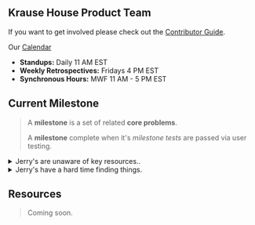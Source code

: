 ## Krause House Product Team

If you want to get involved please check out the [Contributor Guide]().

Our [Calendar](https://calendar.google.com/calendar/u/0?cid=c29idmgxczcwMGM3M3JqMWZuNmZiMzJlamNAZ3JvdXAuY2FsZW5kYXIuZ29vZ2xlLmNvbQ)

- **Standups:** Daily 11 AM EST
- **Weekly Retrospectives:** Fridays 4 PM EST
- **Synchronous Hours:** MWF 11 AM - 5 PM EST

## Current Milestone

> A **milestone** is a set of related **core problems**.
>
> A **milestone** complete when it's _milestone tests_ are passed via user testing.

<details>
<summary>Jerry's are unaware of key resources..</summary>

### Status: **Fail**

> **Test**:
> Ask Jerry’s to identify key resources / places.
>
> **Passing iff**
>
> 1. Jerry can show me where to find everything,
> 2. and explain what are the most important.

</details>

<details>
<summary>Jerry's have a hard time finding things.</summary>

### Status: **Fail**

> **Test**:
> Ask Jerry’s to navigate to contributor dashboard, a specific teams page, voting, treasury.
>
> **Passing iff**
>
> 1. Jerry can find and show me how to find anything in the DAO.

</details>

## Resources

> Coming soon.
